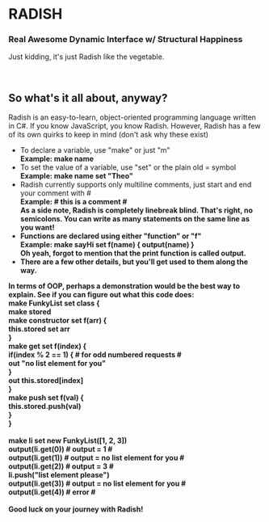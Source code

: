 <h1>RADISH</h1>
<h3>Real Awesome Dynamic Interface w/ Structural Happiness</h3>
<p>Just kidding, it's just Radish like the vegetable.</p>
<br>
<h2>So what's it all about, anyway?</h2>
<p>Radish is an easy-to-learn, object-oriented programming language written in C#. If you know JavaScript, you know Radish. However, Radish has a few of its own quirks to keep in mind (don't ask why these exist)
    <ul>
        <li>To declare a variable, use "make" or just "m"<br><strong>Example: make name</strong></li>
        <li>To set the value of a variable, use "set" or the plain old = symbol<br><strong>Example: make name set "Theo"</strong></li>
        <li>Radish currently supports only multiline comments, just start and end your comment with #<br><strong>Example: # this is a comment #<strong><br>As a side note, Radish is completely linebreak blind. That's right, no semicolons. You can write as many statements on the same line as you want!</li>
        <li>Functions are declared using either "function" or "f"<br><strong>Example: make sayHi set f(name) {
            output(name)
        }</strong><br>Oh yeah, forgot to mention that the print function is called output.</li>
        <li>There are a few other details, but you'll get used to them along the way.</li>
    </ul>
In terms of OOP, perhaps a demonstration would be the best way to explain. See if you can figure out what this code does:<br><strong>
make FunkyList set class {<br>
    make stored<br>
    make constructor set f(arr) {<br>
        this.stored set arr<br>
    }<br>
    make get set f(index) {<br>
        if(index % 2 == 1) { # for odd numbered requests #<br>
            out "no list element for you"<br>
        }<br>
        out this.stored[index]<br>
    }<br>
    make push set f(val) {<br>
        this.stored.push(val)<br>
    }<br>
}<br>
<br>
make li set new FunkyList([1, 2, 3])<br>
output(li.get(0)) # output = 1 #<br>
output(li.get(1)) # output = no list element for you #<br>
output(li.get(2)) # output = 3 #<br>
li.push("list element please")<br>
output(li.get(3)) # output = no list element for you #<br>
output(li.get(4)) # error #<br>
</strong><br>Good luck on your journey with Radish!</p>
